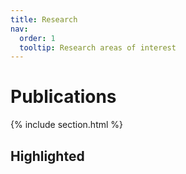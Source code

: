 ```yaml
---
title: Research
nav:
  order: 1
  tooltip: Research areas of interest
---
```


# Publications

{% include section.html %}

## Highlighted

